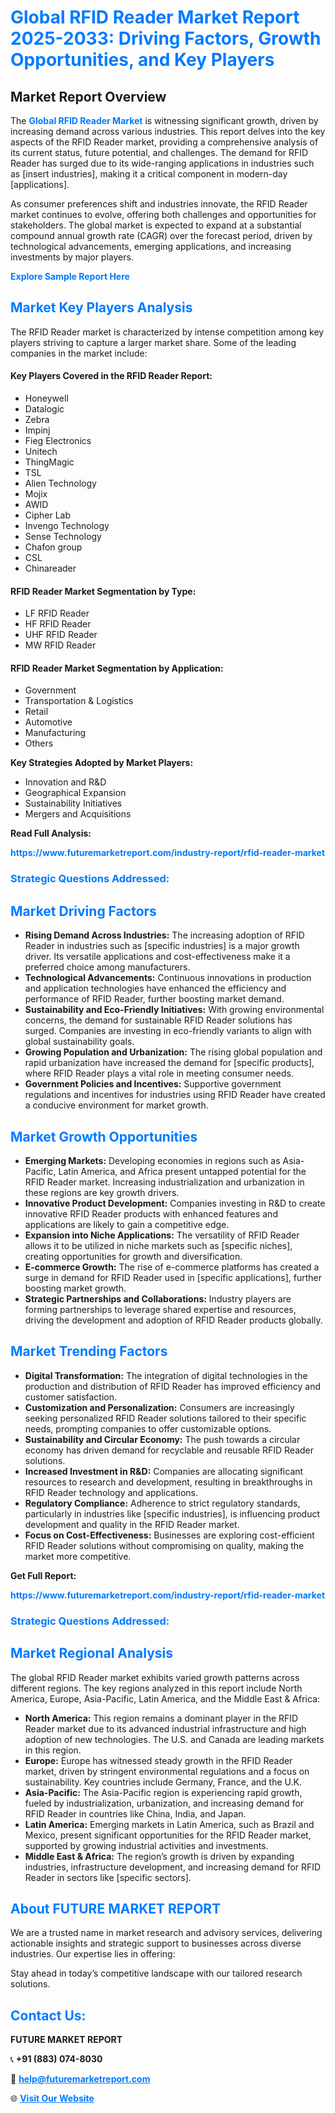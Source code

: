 <h1 style="color: #007BFF;">Global RFID Reader Market Report 2025-2033: Driving Factors, Growth Opportunities, and Key Players</h1>

<section id="overview">
<h2>Market Report Overview</h2>
<p>The <a href="https://www.futuremarketreport.com/industry-report/rfid-reader-market" style="color: #007BFF; text-decoration: none;"><strong>Global RFID Reader Market</strong></a> is witnessing significant growth, driven by increasing demand across various industries. This report delves into the key aspects of the RFID Reader market, providing a comprehensive analysis of its current status, future potential, and challenges. The demand for RFID Reader has surged due to its wide-ranging applications in industries such as [insert industries], making it a critical component in modern-day [applications].</p>
<p>As consumer preferences shift and industries innovate, the RFID Reader market continues to evolve, offering both challenges and opportunities for stakeholders. The global market is expected to expand at a substantial compound annual growth rate (CAGR) over the forecast period, driven by technological advancements, emerging applications, and increasing investments by major players.</p>
</section>

<section id="overview">
<p><a href="https://www.futuremarketreport.com/request-sample/reportId=86877" style="color: #007BFF; text-decoration: none;"><strong>Explore Sample Report Here</strong></a></p>
</section>

<section id="key-players">
<h2 style="color: #007BFF;">Market Key Players Analysis</h2>
<p>The RFID Reader market is characterized by intense competition among key players striving to capture a larger market share. Some of the leading companies in the market include:</p>
<h4>Key Players Covered in the RFID Reader Report:</h4>
<ul><li>Honeywell</li><li>Datalogic</li><li>Zebra</li><li>Impinj</li><li>Fieg Electronics</li><li>Unitech</li><li>ThingMagic</li><li>TSL</li><li>Alien Technology</li><li>Mojix</li><li>AWID</li><li>Cipher Lab</li><li>Invengo Technology</li><li>Sense Technology</li><li>Chafon group</li><li>CSL</li><li>Chinareader</li></ul>
<h4>RFID Reader Market Segmentation by Type:</h4>
<ul><li>LF RFID Reader</li><li>HF RFID Reader</li><li>UHF RFID Reader</li><li>MW RFID Reader</li></ul>

<h4>RFID Reader Market Segmentation by Application:</h4>
<ul><li>Government</li><li>Transportation &amp; Logistics</li><li>Retail</li><li>Automotive</li><li>Manufacturing</li><li>Others</li></ul>
<p><strong>Key Strategies Adopted by Market Players:</strong></p>
<ul>
<li>Innovation and R&D</li>
<li>Geographical Expansion</li>
<li>Sustainability Initiatives</li>
<li>Mergers and Acquisitions</li>
</ul>
</section>

<section>
<p><strong>Read Full Analysis: </strong></p><a href="https://www.futuremarketreport.com/industry-report/rfid-reader-market" style="color: #007BFF; text-decoration: none;"><strong>https://www.futuremarketreport.com/industry-report/rfid-reader-market</strong></a>
<h3 style="color: #007BFF;">Strategic Questions Addressed:</h3>
</section>

<section id="driving-factors">
<h2 style="color: #007BFF;">Market Driving Factors</h2>
<ul>
<li><strong>Rising Demand Across Industries:</strong> The increasing adoption of RFID Reader in industries such as [specific industries] is a major growth driver. Its versatile applications and cost-effectiveness make it a preferred choice among manufacturers.</li>
<li><strong>Technological Advancements:</strong> Continuous innovations in production and application technologies have enhanced the efficiency and performance of RFID Reader, further boosting market demand.</li>
<li><strong>Sustainability and Eco-Friendly Initiatives:</strong> With growing environmental concerns, the demand for sustainable RFID Reader solutions has surged. Companies are investing in eco-friendly variants to align with global sustainability goals.</li>
<li><strong>Growing Population and Urbanization:</strong> The rising global population and rapid urbanization have increased the demand for [specific products], where RFID Reader plays a vital role in meeting consumer needs.</li>
<li><strong>Government Policies and Incentives:</strong> Supportive government regulations and incentives for industries using RFID Reader have created a conducive environment for market growth.</li>
</ul>
</section>

<section id="growth-opportunities">
<h2 style="color: #007BFF;">Market Growth Opportunities</h2>
<ul>
<li><strong>Emerging Markets:</strong> Developing economies in regions such as Asia-Pacific, Latin America, and Africa present untapped potential for the RFID Reader market. Increasing industrialization and urbanization in these regions are key growth drivers.</li>
<li><strong>Innovative Product Development:</strong> Companies investing in R&D to create innovative RFID Reader products with enhanced features and applications are likely to gain a competitive edge.</li>
<li><strong>Expansion into Niche Applications:</strong> The versatility of RFID Reader allows it to be utilized in niche markets such as [specific niches], creating opportunities for growth and diversification.</li>
<li><strong>E-commerce Growth:</strong> The rise of e-commerce platforms has created a surge in demand for RFID Reader used in [specific applications], further boosting market growth.</li>
<li><strong>Strategic Partnerships and Collaborations:</strong> Industry players are forming partnerships to leverage shared expertise and resources, driving the development and adoption of RFID Reader products globally.</li>
</ul>
</section>

<section id="trending-factors">
<h2 style="color: #007BFF;">Market Trending Factors</h2>
<ul>
<li><strong>Digital Transformation:</strong> The integration of digital technologies in the production and distribution of RFID Reader has improved efficiency and customer satisfaction.</li>
<li><strong>Customization and Personalization:</strong> Consumers are increasingly seeking personalized RFID Reader solutions tailored to their specific needs, prompting companies to offer customizable options.</li>
<li><strong>Sustainability and Circular Economy:</strong> The push towards a circular economy has driven demand for recyclable and reusable RFID Reader solutions.</li>
<li><strong>Increased Investment in R&D:</strong> Companies are allocating significant resources to research and development, resulting in breakthroughs in RFID Reader technology and applications.</li>
<li><strong>Regulatory Compliance:</strong> Adherence to strict regulatory standards, particularly in industries like [specific industries], is influencing product development and quality in the RFID Reader market.</li>
<li><strong>Focus on Cost-Effectiveness:</strong> Businesses are exploring cost-efficient RFID Reader solutions without compromising on quality, making the market more competitive.</li>
</ul>
</section>

<section>
<p><strong>Get Full Report: </strong></p><a href="https://www.futuremarketreport.com/industry-report/rfid-reader-market" style="color: #007BFF; text-decoration: none;"><strong>https://www.futuremarketreport.com/industry-report/rfid-reader-market</strong></a>
<h3 style="color: #007BFF;">Strategic Questions Addressed:</h3>
</section>


<section id="regional-analysis">
<h2 style="color: #007BFF;">Market Regional Analysis</h2>
<p>The global RFID Reader market exhibits varied growth patterns across different regions. The key regions analyzed in this report include North America, Europe, Asia-Pacific, Latin America, and the Middle East & Africa:</p>
<ul>
<li><strong>North America:</strong> This region remains a dominant player in the RFID Reader market due to its advanced industrial infrastructure and high adoption of new technologies. The U.S. and Canada are leading markets in this region.</li>
<li><strong>Europe:</strong> Europe has witnessed steady growth in the RFID Reader market, driven by stringent environmental regulations and a focus on sustainability. Key countries include Germany, France, and the U.K.</li>
<li><strong>Asia-Pacific:</strong> The Asia-Pacific region is experiencing rapid growth, fueled by industrialization, urbanization, and increasing demand for RFID Reader in countries like China, India, and Japan.</li>
<li><strong>Latin America:</strong> Emerging markets in Latin America, such as Brazil and Mexico, present significant opportunities for the RFID Reader market, supported by growing industrial activities and investments.</li>
<li><strong>Middle East & Africa:</strong> The region’s growth is driven by expanding industries, infrastructure development, and increasing demand for RFID Reader in sectors like [specific sectors].</li>
</ul>
</section>

<footer>
<h2 style="color: #007BFF;">About FUTURE MARKET REPORT</h2>
<p>We are a trusted name in market research and advisory services, delivering actionable insights and strategic support to businesses across diverse industries. Our expertise lies in offering:</p>

<p>Stay ahead in today’s competitive landscape with our tailored research solutions.</p>

<h2 style="color: #007BFF;">Contact Us:</h2>
<p><strong>FUTURE MARKET REPORT</strong></p>
<p>📞 <strong>+91 (883) 074-8030</strong></p>
<p>📧 <strong><a href="mailto:help@futuremarketreport.com" style="color: #007BFF;">help@futuremarketreport.com</a></strong></p>
<p>🌐 <strong><a href="https://www.futuremarketreport.com/" style="color: #007BFF;">Visit Our Website</a></strong></p>
</footer>